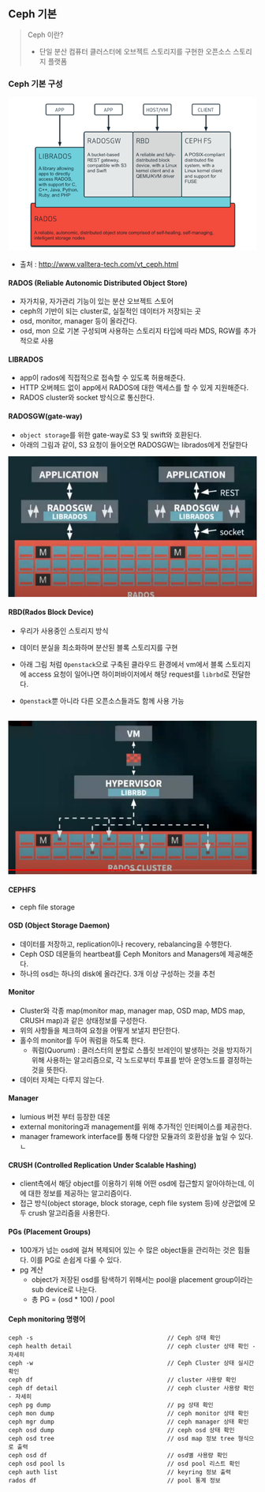 ## Ceph 기본

>  Ceph 이란?
>
> - 단일 분산 컴퓨터 클러스터에 오브젝트 스토리지를 구현한 오픈소스 스토리지 플랫폼



### Ceph 기본 구성

![ceph구조](images/ceph구조.PNG)

- 출처 : http://www.valltera-tech.com/vt_ceph.html

#### RADOS (Reliable Autonomic Distributed Object Store)

- 자가치유, 자가관리 기능이 있는 분산 오브젝트 스토어
- ceph의 기반이 되는 cluster로, 실질적인 데이터가 저장되는 곳
- osd, monitor, manager 등이 올라간다.
- osd, mon 으로 기본 구성되며 사용하는 스토리지 타입에 따라 MDS, RGW를 추가적으로 사용

#### LIBRADOS

- app이 rados에 직접적으로 접속할 수 있도록 허용해준다.
- HTTP 오버헤드 없이 app에서 RADOS에 대한 액세스를 할 수 있게 지원해준다.
- RADOS cluster와 socket 방식으로 통신한다.

#### RADOSGW(gate-way)

- `object storage`를 위한 gate-way로 S3 및 swift와 호환된다.
- 아래의 그림과 같이, S3 요청이 들어오면 RADOSGW는 librados에게 전달한다

![rgw](images/rgw.PNG)

#### RBD(Rados Block Device) 

- 우리가 사용중인 스토리지 방식

- 데이터 분실을 최소화하며 분산된 블록 스토리지를 구현
- 아래 그림 처럼 `Openstack`으로 구축된 클라우드 환경에서 vm에서 블록 스토리지에 access 요청이 일어나면 하이퍼바이저에서 해당 request를 `librbd`로 전달한다.
- `Openstack`뿐 아니라 다른 오픈소스들과도 함께 사용 가능

​		![blockstorage](images/blockstorage.PNG)		

#### CEPHFS 

- ceph file storage



#### OSD (Object Storage Daemon)

- 데이터를 저장하고, replication이나 recovery, rebalancing을 수행한다.
- Ceph OSD 데몬들의 heartbeat를 Ceph Monitors and Managers에 제공해준다.
- 하나의 osd는 하나의 disk에 올라간다. 3개 이상 구성하는 것을 추천



#### Monitor

- Cluster와 각종 map(monitor map, manager map, OSD map, MDS map, CRUSH map)과 같은 상태정보를 구성한다.
- 위의 사항들을 체크하여 요청을 어떻게 보낼지 판단한다.
- 홀수의 monitor를 두어 쿼럼을 하도록 한다.
  - 쿼럼(Quorum) : 클러스터의 분할로 스플릿 브레인이 발생하는 것을 방지하기 위해 사용하는 알고리즘으로, 각 노드로부터 투표를 받아 운영노드를 결정하는 것을 뜻한다.
- 데이터 자체는 다루지 않는다.



#### Manager

- lumious 버전 부터 등장한 데몬
- external monitoring과 management를 위해 추가적인 인터페이스를 제공한다.
- manager framework interface를 통해 다양한 모듈과의 호환성을 높일 수 있다.ㄴ



#### CRUSH (Controlled Replication Under Scalable Hashing)

- client측에서 해당 object를 이용하기 위해 어떤 osd에 접근할지 알아야하는데, 이에 대한 정보를 제공하는 알고리즘이다.
- 접근 방식(object storage, block storage, ceph file system 등)에 상관없에 모두 crush 알고리즘을 사용한다.



#### PGs (Placement Groups)

- 100개가 넘는 osd에 걸쳐 복제되어 있는 수 많은 object들을 관리하는 것은 힘들다. 이를 PG로 손쉽게 다룰 수 있다.
- pg 계산
  - object가 저장된 osd를 탐색하기 위해서는 pool을 placement group이라는 sub device로 나눈다.
  - 총 PG = (osd * 100) / pool



#### Ceph monitoring 명령어

```
ceph -s                                      // Ceph 상태 확인 
ceph health detail                           // ceph cluster 상태 확인 - 자세히
ceph -w                                      // Ceph Cluster 상태 실시간 확인
ceph df                                      // cluster 사용량 확인
ceph df detail                               // ceph cluster 사용량 확인 - 자세히
ceph pg dump                                 // pg 상태 확인
ceph mon dump                                // ceph monitor 상태 확인
ceph mgr dump                                // ceph manager 상태 확인
ceph osd dump                                // ceph osd 상태 확인
ceph osd tree                                // osd map 정보 tree 형식으로 출력
ceph osd df                                  // osd별 사용량 확인
ceph osd pool ls                             // osd pool 리스트 확인
ceph auth list                               // keyring 정보 출력 
rados df                                     // pool 통계 정보
```